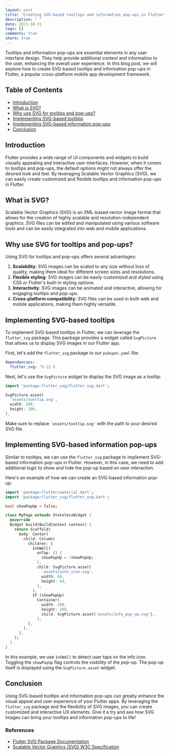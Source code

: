 ```yaml
---
layout: post
title: "Creating SVG-based tooltips and information pop-ups in Flutter"
description: " "
date: 2023-10-31
tags: []
comments: true
share: true
---
```


Tooltips and information pop-ups are essential elements in any user interface design. They help provide additional context and information to the user, enhancing the overall user experience. In this blog post, we will explore how to create SVG-based tooltips and information pop-ups in Flutter, a popular cross-platform mobile app development framework.

## Table of Contents
- [Introduction](#introduction)
- [What is SVG?](#what-is-svg)
- [Why use SVG for tooltips and pop-ups?](#why-use-svg-for-tooltips-and-pop-ups)
- [Implementing SVG-based tooltips](#implementing-svg-based-tooltips)
- [Implementing SVG-based information pop-ups](#implementing-svg-based-information-pop-ups)
- [Conclusion](#conclusion)

## Introduction <a name="introduction"></a>

Flutter provides a wide range of UI components and widgets to build visually appealing and interactive user interfaces. However, when it comes to tooltips and pop-ups, the default options might not always offer the desired look and feel. By leveraging Scalable Vector Graphics (SVG), we can easily create customized and flexible tooltips and information pop-ups in Flutter.

## What is SVG? <a name="what-is-svg"></a>

Scalable Vector Graphics (SVG) is an XML-based vector image format that allows for the creation of highly scalable and resolution-independent graphics. SVG files can be edited and manipulated using various software tools and can be easily integrated into web and mobile applications.

## Why use SVG for tooltips and pop-ups? <a name="why-use-svg-for-tooltips-and-pop-ups"></a>

Using SVG for tooltips and pop-ups offers several advantages:

1. **Scalability**: SVG images can be scaled to any size without loss of quality, making them ideal for different screen sizes and resolutions.
2. **Flexible styling**: SVG images can be easily customized and styled using CSS or Flutter's built-in styling options.
3. **Interactivity**: SVG images can be animated and interactive, allowing for engaging tooltips and pop-ups.
4. **Cross-platform compatibility**: SVG files can be used in both web and mobile applications, making them highly versatile.

## Implementing SVG-based tooltips <a name="implementing-svg-based-tooltips"></a>

To implement SVG-based tooltips in Flutter, we can leverage the `flutter_svg` package. This package provides a widget called `SvgPicture` that allows us to display SVG images in our Flutter app.

First, let's add the `flutter_svg` package to our `pubspec.yaml` file:

```yaml
dependencies:
  flutter_svg: ^0.22.0
```

Next, let's use the `SvgPicture` widget to display the SVG image as a tooltip:

```dart
import 'package:flutter_svg/flutter_svg.dart';

SvgPicture.asset(
  'assets/tooltip.svg',
  width: 200,
  height: 200,
),
```

Make sure to replace `'assets/tooltip.svg'` with the path to your desired SVG file.

## Implementing SVG-based information pop-ups <a name="implementing-svg-based-information-pop-ups"></a>

Similar to tooltips, we can use the `flutter_svg` package to implement SVG-based information pop-ups in Flutter. However, in this case, we need to add additional logic to show and hide the pop-up based on user interaction.

Here's an example of how we can create an SVG-based information pop-up:

```dart
import 'package:flutter/material.dart';
import 'package:flutter_svg/flutter_svg.dart';

bool showPopUp = false;

class MyPage extends StatelessWidget {
  @override
  Widget build(BuildContext context) {
    return Scaffold(
      body: Center(
        child: Column(
          children: [
            InkWell(
              onTap: () {
                showPopUp = !showPopUp;
              },
              child: SvgPicture.asset(
                'assets/info_icon.svg',
                width: 64,
                height: 64,
              ),
            ),
            if (showPopUp)
              Container(
                width: 200,
                height: 200,
                child: SvgPicture.asset('assets/info_pop_up.svg'),
              ),
          ],
        ),
      ),
    );
  }
}
```

In this example, we use `InkWell` to detect user taps on the info icon. Toggling the `showPopUp` flag controls the visibility of the pop-up. The pop-up itself is displayed using the `SvgPicture.asset` widget.

## Conclusion <a name="conclusion"></a>

Using SVG-based tooltips and information pop-ups can greatly enhance the visual appeal and user experience of your Flutter apps. By leveraging the `flutter_svg` package and the flexibility of SVG images, you can create customized and interactive UX elements. Give it a try and see how SVG images can bring your tooltips and information pop-ups to life!

### References
- [Flutter SVG Package Documentation](https://pub.dev/documentation/flutter_svg/latest/)
- [Scalable Vector Graphics (SVG) W3C Specification](https://www.w3.org/TR/SVG2/)